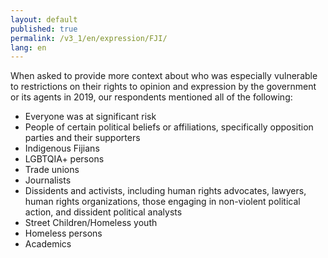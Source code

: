 ```yaml
---
layout: default
published: true
permalink: /v3_1/en/expression/FJI/
lang: en
---
```


When asked to provide more context about who was especially vulnerable to restrictions on their rights to opinion and expression by the government or its agents in 2019, our respondents mentioned all of the following:

-	Everyone was at significant risk
-	People of certain political beliefs or affiliations, specifically opposition parties and their supporters
-	Indigenous Fijians
-	LGBTQIA+ persons
-	Trade unions
-	Journalists
-	Dissidents and activists, including human rights advocates, lawyers, human rights organizations, those engaging in non-violent political action, and dissident political analysts
-	Street Children/Homeless youth
-	Homeless persons 
-	Academics

